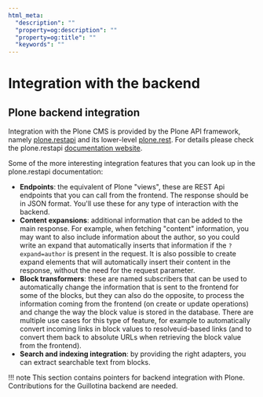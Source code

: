 ```yaml
---
html_meta:
  "description": ""
  "property=og:description": ""
  "property=og:title": ""
  "keywords": ""
---
```


# Integration with the backend

## Plone backend integration

Integration with the Plone CMS is provided by the Plone API framework, namely
[plone.restapi](https://github.com/plone/plone.restapi) and its lower-level
[plone.rest](https://github.com/plone/plone.rest). For details please check
the plone.restapi [documentation website](https://plonerestapi.readthedocs.io/en/latest/).

Some of the more interesting integration features that you can look up in the
plone.restapi documentation:

- **Endpoints**: the equivalent of Plone "views", these are REST Api endpoints
  that you can call from the frontend. The response should be in JSON format.
  You'll use these for any type of interaction with the backend.
- **Content expansions**: additional information that can be added to the main
  response. For example, when fetching "content" information, you may want to
  also include information about the author, so you could write an expand that
  automatically inserts that information if the `?expand=author` is present in
  the request. It is also possible to create expand elements that will
  automatically insert their content in the response, without the need for the
  request parameter.
- **Block transformers**: these are named subscribers that can be used to
  automatically change the information that is sent to the frontend for some of
  the blocks, but they can also do the opposite, to process the information
  coming from the frontend (on create or update operations) and change the way
  the block value is stored in the database. There are multiple use cases for
  this type of feature, for example to automatically convert incoming links in
  block values to resolveuid-based links (and to convert them back to absolute
  URLs when retrieving the block value from the frontend).
- **Search and indexing integration**: by providing the right adapters, you can
  extract searchable text from blocks.

!!! note
    This section contains pointers for backend integration with Plone.
    Contributions for the Guillotina backend are needed.

